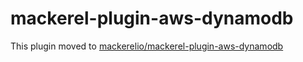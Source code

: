 mackerel-plugin-aws-dynamodb
=================================

This plugin moved to [mackerelio/mackerel-plugin-aws-dynamodb][url]

[url]: https://github.com/mackerelio/mackerel-plugin-aws-dynamodb
